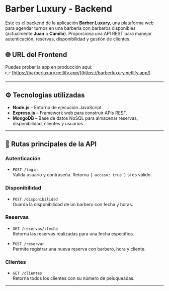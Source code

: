# Barber Luxury - Backend

Este es el backend de la aplicación **Barber Luxury**, una plataforma web para agendar turnos en una barbería con barberos disponibles (actualmente **Juan** o **Camilo**). Proporciona una API REST para manejar autenticación, reservas, disponibilidad y gestión de clientes.

## 🌐 URL del Frontend

Puedes probar la app en producción aquí:  
👉 [https://barberluxury.netlify.app/](https://barberluxury.netlify.app/)

---

## ⚙️ Tecnologías utilizadas

- **Node.js** – Entorno de ejecución JavaScript.
- **Express.js** – Framework web para construir APIs REST.
- **MongoDB** – Base de datos NoSQL para almacenar reservas, disponibilidad, clientes y usuarios.

---

## 🚀 Rutas principales de la API

### Autenticación

- `POST /login`  
  Valida usuario y contraseña. Retorna `{ acceso: true }` si es válido.

### Disponibilidad

- `POST /disponibilidad`  
  Guarda la disponibilidad de un barbero con fecha y horas.

### Reservas

- `GET /reservas/:fecha`  
  Retorna las reservas realizadas para una fecha específica.

- `POST /reservar`  
  Permite registrar una nueva reserva con barbero, hora y cliente.

### Clientes

- `GET /clientes`  
  Retorna todos los clientes con su número de peluqueadas.

---